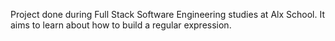 Project done during Full Stack Software Engineering studies at Alx School. It aims to learn about how to build a regular expression.
